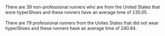 <br>
<br>
There are 39 non-professional runners who are from the United States that wore hyperShoes and these runners have an average time of 235.05.
<br>
<br>
There are 79 professional runners from the Unites States that did not wear hyperShoes and these runners have an average time of 240.84. 
<br>
<br>
